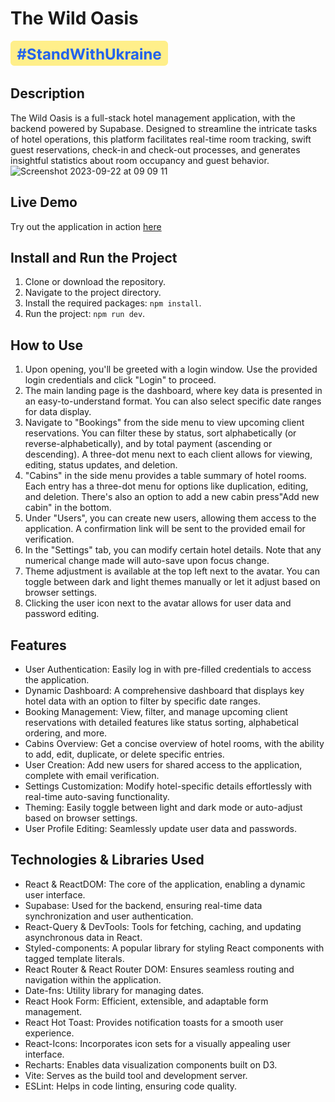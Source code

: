 # The Wild Oasis

[![StandWithUkraine](https://raw.githubusercontent.com/vshymanskyy/StandWithUkraine/main/badges/StandWithUkraine.svg)](https://github.com/vshymanskyy/StandWithUkraine/blob/main/docs/README.md)

## Description

The Wild Oasis is a full-stack hotel management application, with the backend powered by Supabase. Designed to streamline the intricate tasks of hotel operations, this platform facilitates real-time room tracking, swift guest reservations, check-in and check-out processes, and generates insightful statistics about room occupancy and guest behavior.
![Screenshot 2023-09-22 at 09 09 11](https://github.com/RomchikSt/Portfolio/assets/140477189/c5aadd1d-9a84-4425-9ae4-2e9a54984409)


## Live Demo

Try out the application in action [here](https://rstp-wild-oasis.netlify.app/)

## Install and Run the Project

1. Clone or download the repository.
2. Navigate to the project directory.
3. Install the required packages: `npm install`.
4. Run the project: `npm run dev`.

## How to Use

1. Upon opening, you'll be greeted with a login window. Use the provided login credentials and click "Login" to proceed.
2. The main landing page is the dashboard, where key data is presented in an easy-to-understand format. You can also select specific date ranges for data display.
3. Navigate to "Bookings" from the side menu to view upcoming client reservations. You can filter these by status, sort alphabetically (or reverse-alphabetically), and by total payment (ascending or descending). A three-dot menu next to each client allows for viewing, editing, status updates, and deletion.
4. "Cabins" in the side menu provides a table summary of hotel rooms. Each entry has a three-dot menu for options like duplication, editing, and deletion. There's also an option to add a new cabin press"Add new cabin" in the bottom.
5. Under "Users", you can create new users, allowing them access to the application. A confirmation link will be sent to the provided email for verification.
6. In the "Settings" tab, you can modify certain hotel details. Note that any numerical change made will auto-save upon focus change.
7. Theme adjustment is available at the top left next to the avatar. You can toggle between dark and light themes manually or let it adjust based on browser settings.
8. Clicking the user icon next to the avatar allows for user data and password editing.

## Features

- User Authentication: Easily log in with pre-filled credentials to access the application.
- Dynamic Dashboard: A comprehensive dashboard that displays key hotel data with an option to filter by specific date ranges.
- Booking Management: View, filter, and manage upcoming client reservations with detailed features like status sorting, alphabetical ordering, and more.
- Cabins Overview: Get a concise overview of hotel rooms, with the ability to add, edit, duplicate, or delete specific entries.
- User Creation: Add new users for shared access to the application, complete with email verification.
- Settings Customization: Modify hotel-specific details effortlessly with real-time auto-saving functionality.
- Theming: Easily toggle between light and dark mode or auto-adjust based on browser settings.
- User Profile Editing: Seamlessly update user data and passwords.

## Technologies & Libraries Used

- React & ReactDOM: The core of the application, enabling a dynamic user interface.
- Supabase: Used for the backend, ensuring real-time data synchronization and user authentication.
- React-Query & DevTools: Tools for fetching, caching, and updating asynchronous data in React.
- Styled-components: A popular library for styling React components with tagged template literals.
- React Router & React Router DOM: Ensures seamless routing and navigation within the application.
- Date-fns: Utility library for managing dates.
- React Hook Form: Efficient, extensible, and adaptable form management.
- React Hot Toast: Provides notification toasts for a smooth user experience.
- React-Icons: Incorporates icon sets for a visually appealing user interface.
- Recharts: Enables data visualization components built on D3.
- Vite: Serves as the build tool and development server.
- ESLint: Helps in code linting, ensuring code quality.
